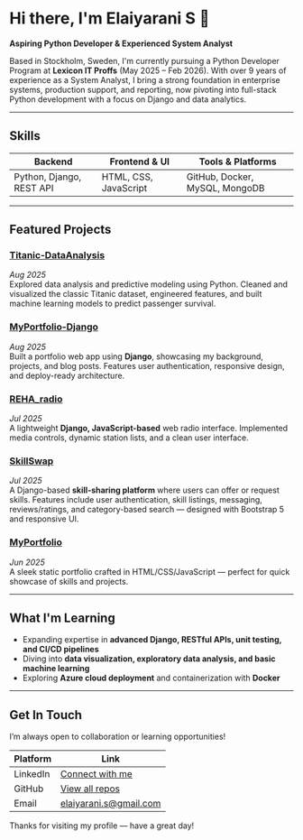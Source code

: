 # Hi there, I'm Elaiyarani S 👋

**Aspiring Python Developer & Experienced System Analyst**

Based in Stockholm, Sweden, I'm currently pursuing a Python Developer Program at **Lexicon IT Proffs** (May 2025 – Feb 2026). With over 9 years of experience as a System Analyst, I bring a strong foundation in enterprise systems, production support, and reporting, now pivoting into full-stack Python development with a focus on Django and data analytics.

---

##  Skills

| **Backend**        | **Frontend & UI**     | **Tools & Platforms**               |
|--------------------|------------------------|-------------------------------------|
| Python, Django, REST API | HTML, CSS, JavaScript        | GitHub, Docker, MySQL, MongoDB |

---

##  Featured Projects

### [Titanic-DataAnalysis](https://github.com/elaiyarani-s/Titanic-DataAnalysis)
*Aug 2025*  
Explored data analysis and predictive modeling using Python. Cleaned and visualized the classic Titanic dataset, engineered features, and built machine learning models to predict passenger survival.

### [MyPortfolio-Django](https://github.com/elaiyarani-s/MyPortfolio_Django)
*Aug 2025*  
Built a portfolio web app using **Django**, showcasing my background, projects, and blog posts. Features user authentication, responsive design, and deploy-ready architecture.

### [REHA_radio](https://github.com/elaiyarani-s/REHA_radio)
*Jul 2025*  
A lightweight **Django, JavaScript-based** web radio interface. Implemented media controls, dynamic station lists, and a clean user interface.

### [SkillSwap](https://github.com/project-django-group5/Skillswap.git)
*Jul 2025*  
A Django-based **skill-sharing platform** where users can offer or request skills. Features include user authentication, skill listings, messaging, reviews/ratings, and category-based search — designed with Bootstrap 5 and responsive UI.

### [MyPortfolio](https://github.com/elaiyarani-s/MyPortfolio)
*Jun 2025*  
A sleek static portfolio crafted in HTML/CSS/JavaScript — perfect for quick showcase of skills and projects.

---

##  What I'm Learning

- Expanding expertise in **advanced Django, RESTful APIs, unit testing, and CI/CD pipelines**
- Diving into **data visualization, exploratory data analysis, and basic machine learning**
- Exploring **Azure cloud deployment** and containerization with **Docker**

---

##  Get In Touch

I’m always open to collaboration or learning opportunities!

| Platform       | Link                               |
|----------------|------------------------------------|
| LinkedIn       | [Connect with me](https://www.linkedin.com/in/elaiyarani-s) |
| GitHub         | [View all repos](https://github.com/elaiyarani-s)           |
| Email          | elaiyarani.s@gmail.com             |

Thanks for visiting my profile — have a great day!
